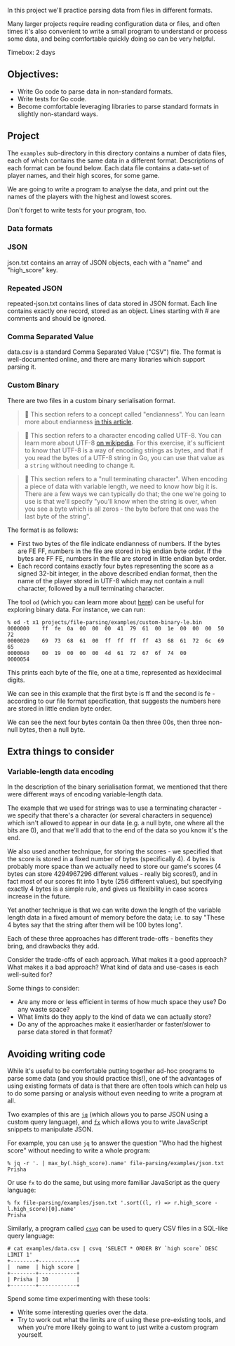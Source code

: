 <!--forhugo
+++
title="File Parsing"
+++
forhugo-->

In this project we'll practice parsing data from files in different formats.

Many larger projects require reading configuration data or files, and often times it's also convenient to write a small program to understand or process some data, and being comfortable quickly doing so can be very helpful.

Timebox: 2 days

## Objectives:

- Write Go code to parse data in non-standard formats.
- Write tests for Go code.
- Become comfortable leveraging libraries to parse standard formats in slightly non-standard ways.

## Project

The `examples` sub-directory in this directory contains a number of data files, each of which contains the same data in a different format. Descriptions of each format can be found below. Each data file contains a data-set of player names, and their high scores, for some game.

We are going to write a program to analyse the data, and print out the names of the players with the highest and lowest scores.

Don't forget to write tests for your program, too.

### Data formats

### JSON

json.txt contains an array of JSON objects, each with a "name" and "high_score" key.

### Repeated JSON

repeated-json.txt contains lines of data stored in JSON format. Each line contains exactly one record, stored as an object. Lines starting with # are comments and should be ignored.

### Comma Separated Value

data.csv is a standard Comma Separated Value ("CSV") file. The format is well-documented online, and there are many libraries which support parsing it.

### Custom Binary

There are two files in a custom binary serialisation format.

> :memo: This section refers to a concept called "endianness". You can learn more about endianness [in this article](https://www.freecodecamp.org/news/what-is-endianness-big-endian-vs-little-endian/).

> :memo: This section refers to a character encoding called UTF-8. You can learn more about UTF-8 [on wikipedia](https://en.wikipedia.org/wiki/UTF-8). For this exercise, it's sufficient to know that UTF-8 is a way of encoding strings as bytes, and that if you read the bytes of a UTF-8 string in Go, you can use that value as a `string` without needing to change it.

> :memo: This section refers to a "null terminating character". When encoding a piece of data with variable length, we need to know how big it is. There are a few ways we can typically do that; the one we're going to use is that we'll specify "you'll know when the string is over, when you see a byte which is all zeros - the byte before that one was the last byte of the string".

The format is as follows:
* First two bytes of the file indicate endianness of numbers. If the bytes are FE FF, numbers in the file are stored in big endian byte order. If the bytes are FF FE, numbers in the file are stored in little endian byte order.
* Each record contains exactly four bytes representing the score as a signed 32-bit integer, in the above described endian format, then the name of the player stored in UTF-8 which may not contain a null character, followed by a null terminating character.

The tool `od` (which you can learn more about [here](https://man7.org/linux/man-pages/man1/od.1.html)) can be useful for exploring binary data. For instance, we can run:

```console
% od -t x1 projects/file-parsing/examples/custom-binary-le.bin
0000000    ff  fe  0a  00  00  00  41  79  61  00  1e  00  00  00  50  72
0000020    69  73  68  61  00  ff  ff  ff  ff  43  68  61  72  6c  69  65
0000040    00  19  00  00  00  4d  61  72  67  6f  74  00                
0000054
```

This prints each byte of the file, one at a time, represented as hexidecimal digits.

We can see in this example that the first byte is ff and the second is fe - according to our file format specification, that suggests the numbers here are stored in little endian byte order.

We can see the next four bytes contain 0a then three 00s, then three non-null bytes, then a null byte.


## Extra things to consider

### Variable-length data encoding

In the description of the binary serialisation format, we mentioned that there were different ways of encoding variable-length data.

The example that we used for strings was to use a terminating character - we specify that there's a character (or several characters in sequence) which isn't allowed to appear in our data (e.g. a null byte, one where all the bits are 0), and that we'll add that to the end of the data so you know it's the end.

We also used another technique, for storing the scores - we specified that the score is stored in a fixed number of bytes (specifically 4). 4 bytes is probably more space than we actually need to store our game's scores (4 bytes can store 4294967296 different values - really big scores!), and in fact most of our scores fit into 1 byte (256 different values), but specifying exactly 4 bytes is a simple rule, and gives us flexibility in case scores increase in the future.

Yet another technique is that we can write down the length of the variable length data in a fixed amount of memory before the data; i.e. to say "These 4 bytes say that the string after them will be 100 bytes long".

Each of these three approaches has different trade-offs - benefits they bring, and drawbacks they add.

Consider the trade-offs of each approach. What makes it a good approach? What makes it a bad approach? What kind of data and use-cases is each well-suited for?

Some things to consider:
* Are any more or less efficient in terms of how much space they use? Do any waste space?
* What limits do they apply to the kind of data we can actually store?
* Do any of the approaches make it easier/harder or faster/slower to parse data stored in that format?

## Avoiding writing code

While it's useful to be comfortable putting together ad-hoc programs to parse some data (and you should practice this!), one of the advantages of using existing formats of data is that there are often tools which can help us to do some parsing or analysis without even needing to write a program at all.

Two examples of this are [`jq`](https://stedolan.github.io/jq/) (which allows you to parse JSON using a custom query language), and [`fx`](https://github.com/antonmedv/fx) which allows you to write JavaScript snippets to manipulate JSON.

For example, you can use `jq` to answer the question "Who had the highest score" without needing to write a whole program:

```console
% jq -r '. | max_by(.high_score).name' file-parsing/examples/json.txt
Prisha
```

Or use `fx` to do the same, but using more familiar JavaScript as the query language:

```console
% fx file-parsing/examples/json.txt '.sort((l, r) => r.high_score - l.high_score)[0].name'
Prisha
```

Similarly, a program called [`csvq`](https://github.com/mithrandie/csvq) can be used to query CSV files in a SQL-like query language:

```console
# cat examples/data.csv | csvq 'SELECT * ORDER BY `high score` DESC LIMIT 1'
+--------+------------+
|  name  | high score |
+--------+------------+
| Prisha | 30         |
+--------+------------+
```

Spend some time experimenting with these tools:
* Write some interesting queries over the data.
* Try to work out what the limits are of using these pre-existing tools, and when you're more likely going to want to just write a custom program yourself.
